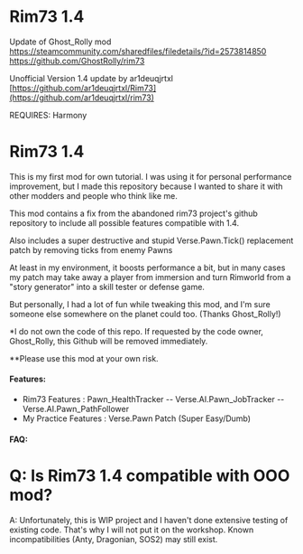 # Rim73 1.4

Update of Ghost_Rolly mod
https://steamcommunity.com/sharedfiles/filedetails/?id=2573814850
https://github.com/GhostRolly/rim73

Unofficial Version 1.4 update by ar1deuqjrtxl
[https://github.com/ar1deuqjrtxl/Rim73](https://github.com/ar1deuqjrtxl/rim73)


REQUIRES: Harmony

# Rim73 1.4

This is my first mod for own tutorial. I was using it for personal performance improvement, but I made this repository because I wanted to share it with other modders and people who think like me.

This mod contains a fix from the abandoned rim73 project's github repository to include all possible features compatible with 1.4.

Also includes a super destructive and stupid Verse.Pawn.Tick() replacement patch by removing ticks from enemy Pawns

At least in my environment, it boosts performance a bit, but in many cases my patch may take away a player from immersion and turn Rimworld from a "story generator" into a skill tester or defense game.

But personally, I had a lot of fun while tweaking this mod, and I'm sure someone else somewhere on the planet could too. (Thanks Ghost_Rolly!)

*I do not own the code of this repo. If requested by the code owner, Ghost_Rolly, this Github will be removed immediately.

**Please use this mod at your own risk.

#### Features:

- Rim73 Features : Pawn_HealthTracker -- Verse.AI.Pawn_JobTracker -- Verse.AI.Pawn_PathFollower
- My Practice Features : Verse.Pawn Patch (Super Easy/Dumb)

#### FAQ:

# Q: Is Rim73 1.4 compatible with OOO mod?
A: Unfortunately, this is WIP project and I haven't done extensive testing of existing code. That's why I will not put it on the workshop. Known incompatibilities (Anty, Dragonian, SOS2) may still exist.
